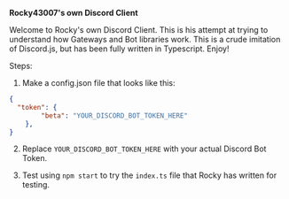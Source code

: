 **Rocky43007's own Discord Client**

Welcome to Rocky's own Discord Client. This is his attempt at trying to understand how Gateways and Bot libraries work. This is a crude imitation of Discord.js, but has been fully written in Typescript. Enjoy!


Steps:

1. Make a config.json file that looks like this:
```json
{
  "token": {
        "beta": "YOUR_DISCORD_BOT_TOKEN_HERE"
    },
}
```
2. Replace `YOUR_DISCORD_BOT_TOKEN_HERE` with your actual Discord Bot Token.

3. Test using `npm start` to try the `index.ts` file that Rocky has written for testing.
